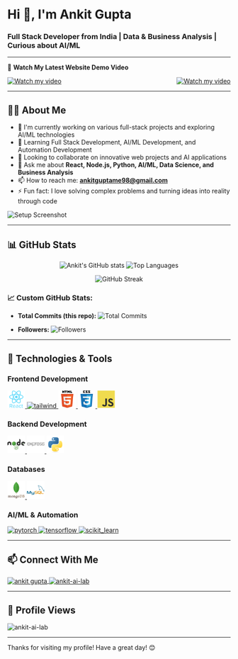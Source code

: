 # Hi 👋, I'm Ankit Gupta
### Full Stack Developer from India | Data & Business Analysis | Curious about AI/ML

---

🎥 **Watch My Latest Website Demo Video**

<div style="display: flex; justify-content: space-between; width: 100%;">
  <a href="https://www.youtube.com/embed/p5gXYMbqk1Q?si=aYoCvZOahCuL0xRh" target="_blank">
    <img src="https://img.youtube.com/vi/p5gXYMbqk1Q/0.jpg" alt="Watch my video" width="48%" />
  </a>

  <a href="https://youtu.be/5Kl27qNLhaE?si=wPQpE1CsRw9eRyT-" target="_blank">
    <img src="https://img.youtube.com/vi/5Kl27qNLhaE/0.jpg" alt="Watch my video" width="48%" />
  </a>
</div>

---

## 👨‍💻 About Me
- 🔭 I'm currently working on various full-stack projects and exploring AI/ML technologies
- 🌱 Learning Full Stack Development, AI/ML Development, and Automation Development
- 👯 Looking to collaborate on innovative web projects and AI applications
- 💬 Ask me about **React, Node.js, Python, AI/ML, Data Science, and Business Analysis**
- 📫 How to reach me: **ankitguptame98@gmail.com**
- ⚡ Fun fact: I love solving complex problems and turning ideas into reality through code

![Setup Screenshot](https://raw.githubusercontent.com/MayuR397/MayuR397/main/git.jpg)

---

## 📊 GitHub Stats

<p align="center">
  <!-- GitHub Profile Stats -->
  <img src="https://github-readme-stats.vercel.app/api?username=ankit-ai-lab&show_icons=true&theme=radical&count_private=true&include_all_commits=true" alt="Ankit's GitHub stats" height="160" />

  <!-- Top Languages -->
  <img src="https://github-readme-stats.vercel.app/api/top-langs/?username=ankit-ai-lab&layout=compact&theme=radical" alt="Top Languages" height="160" />
</p>

<p align="center">
  <!-- GitHub Streak Stats (Current and Longest Streak) -->
  <img src="https://github-readme-streak-stats.herokuapp.com/?user=ankit-ai-lab&theme=radical" alt="GitHub Streak" />
</p>



### 📈 Custom GitHub Stats:
- **Total Commits (this repo):** ![Total Commits](https://img.shields.io/github/commit-activity/m/ankit-ai-lab/Ankit-ai-lab?style=flat-square)

- **Followers:** ![Followers](https://img.shields.io/github/followers/ankit-ai-lab?style=flat-square)

---

## 🔧 Technologies & Tools

### Frontend Development
<p align="left"> 
  <a href="https://reactjs.org/" target="_blank" rel="noreferrer"> 
    <img src="https://raw.githubusercontent.com/devicons/devicon/master/icons/react/react-original-wordmark.svg" alt="react" width="40" height="40"/> 
  </a> 
  <a href="https://tailwindcss.com/" target="_blank" rel="noreferrer"> 
    <img src="https://www.vectorlogo.zone/logos/tailwindcss/tailwindcss-icon.svg" alt="tailwind" width="40" height="40"/> 
  </a> 
  <a href="https://www.w3.org/html/" target="_blank" rel="noreferrer"> 
    <img src="https://raw.githubusercontent.com/devicons/devicon/master/icons/html5/html5-original-wordmark.svg" alt="html5" width="40" height="40"/> 
  </a> 
  <a href="https://www.w3schools.com/css/" target="_blank" rel="noreferrer"> 
    <img src="https://raw.githubusercontent.com/devicons/devicon/master/icons/css3/css3-original-wordmark.svg" alt="css3" width="40" height="40"/> 
  </a> 
  <a href="https://developer.mozilla.org/en-US/docs/Web/JavaScript" target="_blank" rel="noreferrer"> 
    <img src="https://raw.githubusercontent.com/devicons/devicon/master/icons/javascript/javascript-original.svg" alt="javascript" width="40" height="40"/> 
  </a> 
</p>

### Backend Development
<p align="left"> 
  <a href="https://nodejs.org" target="_blank" rel="noreferrer"> 
    <img src="https://raw.githubusercontent.com/devicons/devicon/master/icons/nodejs/nodejs-original-wordmark.svg" alt="nodejs" width="40" height="40"/> 
  </a> 
  <a href="https://expressjs.com" target="_blank" rel="noreferrer"> 
    <img src="https://raw.githubusercontent.com/devicons/devicon/master/icons/express/express-original-wordmark.svg" alt="express" width="40" height="40"/> 
  </a> 
  <a href="https://www.python.org" target="_blank" rel="noreferrer"> 
    <img src="https://raw.githubusercontent.com/devicons/devicon/master/icons/python/python-original.svg" alt="python" width="40" height="40"/> 
  </a> 
</p>

### Databases
<p align="left"> 
  <a href="https://www.mongodb.com/" target="_blank" rel="noreferrer"> 
    <img src="https://raw.githubusercontent.com/devicons/devicon/master/icons/mongodb/mongodb-original-wordmark.svg" alt="mongodb" width="40" height="40"/> 
  </a> 
  <a href="https://www.mysql.com/" target="_blank" rel="noreferrer"> 
    <img src="https://raw.githubusercontent.com/devicons/devicon/master/icons/mysql/mysql-original-wordmark.svg" alt="mysql" width="40" height="40"/> 
  </a> 
</p>

### AI/ML & Automation
<p align="left"> 
  <a href="https://pytorch.org/" target="_blank" rel="noreferrer"> 
    <img src="https://www.vectorlogo.zone/logos/pytorch/pytorch-icon.svg" alt="pytorch" width="40" height="40"/> 
  </a> 
  <a href="https://www.tensorflow.org" target="_blank" rel="noreferrer"> 
    <img src="https://www.vectorlogo.zone/logos/tensorflow/tensorflow-icon.svg" alt="tensorflow" width="40" height="40"/> 
  </a> 
  <a href="https://scikit-learn.org/" target="_blank" rel="noreferrer"> 
    <img src="https://upload.wikimedia.org/wikipedia/commons/0/05/Scikit_learn_logo_small.svg" alt="scikit_learn" width="40" height="40"/> 
  </a> 
</p>

---

## 📫 Connect With Me
<p align="left"> 
  <a href="https://linkedin.com/in/ankitgupta" target="blank"> 
    <img align="center" src="https://raw.githubusercontent.com/rahuldkjain/github-profile-readme-generator/master/src/images/icons/Social/linked-in-alt.svg" alt="ankit gupta" height="30" width="40" /> 
  </a> 
  <a href="https://github.com/ankit-ai-lab" target="blank"> 
    <img align="center" src="https://raw.githubusercontent.com/rahuldkjain/github-profile-readme-generator/master/src/images/icons/Social/github.svg" alt="ankit-ai-lab" height="30" width="40" /> 
  </a> 
</p>

---

## 👀 Profile Views
<p align="left"> 
  <img src="https://komarev.com/ghpvc/?username=ankit-ai-lab&label=Profile%20views&color=0e75b6&style=flat" alt="ankit-ai-lab" /> 
</p>

---

Thanks for visiting my profile! Have a great day! 😊
